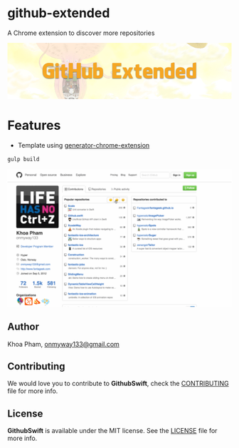 # github-extended
A Chrome extension to discover more repositories

![](Screenshots/Banner.png)

# Features

- Template using [generator-chrome-extension](https://github.com/yeoman/generator-chrome-extension)

```js
gulp build
```

![](Screenshots/github.gif)

## Author

Khoa Pham, onmyway133@gmail.com

## Contributing

We would love you to contribute to **GithubSwift**, check the [CONTRIBUTING](https://github.com/onmyway133/GithubSwift/blob/master/CONTRIBUTING.md) file for more info.

## License

**GithubSwift** is available under the MIT license. See the [LICENSE](https://github.com/onmyway133/GithubSwift/blob/master/LICENSE.md) file for more info.
